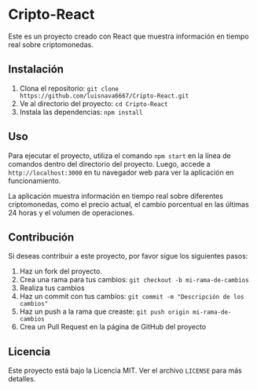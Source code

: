 # Cripto-React

Este es un proyecto creado con React que muestra información en tiempo real sobre criptomonedas.

## Instalación

1. Clona el repositorio: `git clone https://github.com/luisnava6667/Cripto-React.git`
2. Ve al directorio del proyecto: `cd Cripto-React`
3. Instala las dependencias: `npm install`

## Uso

Para ejecutar el proyecto, utiliza el comando `npm start` en la línea de comandos dentro del directorio del proyecto. Luego, accede a `http://localhost:3000` en tu navegador web para ver la aplicación en funcionamiento.

La aplicación muestra información en tiempo real sobre diferentes criptomonedas, como el precio actual, el cambio porcentual en las últimas 24 horas y el volumen de operaciones.

## Contribución

Si deseas contribuir a este proyecto, por favor sigue los siguientes pasos:

1. Haz un fork del proyecto.
2. Crea una rama para tus cambios: `git checkout -b mi-rama-de-cambios`
3. Realiza tus cambios
4. Haz un commit con tus cambios: `git commit -m "Descripción de los cambios"`
5. Haz un push a la rama que creaste: `git push origin mi-rama-de-cambios`
6. Crea un Pull Request en la página de GitHub del proyecto

## Licencia

Este proyecto está bajo la Licencia MIT. Ver el archivo `LICENSE` para más detalles.
